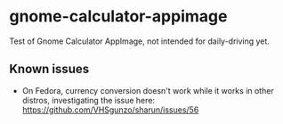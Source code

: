 # gnome-calculator-appimage
Test of Gnome Calculator AppImage, not intended for daily-driving yet.

## Known issues
- On Fedora, currency conversion doesn't work while it works in other distros, investigating the issue here:  
https://github.com/VHSgunzo/sharun/issues/56
